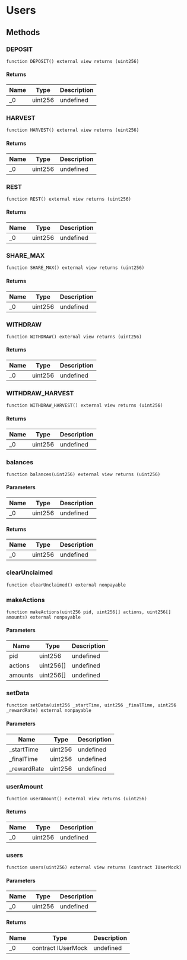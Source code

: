 # Users









## Methods

### DEPOSIT

```solidity
function DEPOSIT() external view returns (uint256)
```






#### Returns

| Name | Type | Description |
|---|---|---|
| _0 | uint256 | undefined |

### HARVEST

```solidity
function HARVEST() external view returns (uint256)
```






#### Returns

| Name | Type | Description |
|---|---|---|
| _0 | uint256 | undefined |

### REST

```solidity
function REST() external view returns (uint256)
```






#### Returns

| Name | Type | Description |
|---|---|---|
| _0 | uint256 | undefined |

### SHARE_MAX

```solidity
function SHARE_MAX() external view returns (uint256)
```






#### Returns

| Name | Type | Description |
|---|---|---|
| _0 | uint256 | undefined |

### WITHDRAW

```solidity
function WITHDRAW() external view returns (uint256)
```






#### Returns

| Name | Type | Description |
|---|---|---|
| _0 | uint256 | undefined |

### WITHDRAW_HARVEST

```solidity
function WITHDRAW_HARVEST() external view returns (uint256)
```






#### Returns

| Name | Type | Description |
|---|---|---|
| _0 | uint256 | undefined |

### balances

```solidity
function balances(uint256) external view returns (uint256)
```





#### Parameters

| Name | Type | Description |
|---|---|---|
| _0 | uint256 | undefined |

#### Returns

| Name | Type | Description |
|---|---|---|
| _0 | uint256 | undefined |

### clearUnclaimed

```solidity
function clearUnclaimed() external nonpayable
```






### makeActions

```solidity
function makeActions(uint256 pid, uint256[] actions, uint256[] amounts) external nonpayable
```





#### Parameters

| Name | Type | Description |
|---|---|---|
| pid | uint256 | undefined |
| actions | uint256[] | undefined |
| amounts | uint256[] | undefined |

### setData

```solidity
function setData(uint256 _startTime, uint256 _finalTime, uint256 _rewardRate) external nonpayable
```





#### Parameters

| Name | Type | Description |
|---|---|---|
| _startTime | uint256 | undefined |
| _finalTime | uint256 | undefined |
| _rewardRate | uint256 | undefined |

### userAmount

```solidity
function userAmount() external view returns (uint256)
```






#### Returns

| Name | Type | Description |
|---|---|---|
| _0 | uint256 | undefined |

### users

```solidity
function users(uint256) external view returns (contract IUserMock)
```





#### Parameters

| Name | Type | Description |
|---|---|---|
| _0 | uint256 | undefined |

#### Returns

| Name | Type | Description |
|---|---|---|
| _0 | contract IUserMock | undefined |




